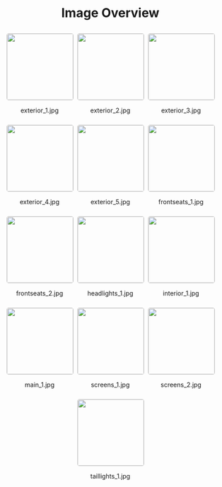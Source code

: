 <style>
    .image-gallery {
        display: flex;
        flex-wrap: wrap;
        gap: 10px;
        justify-content: center;
        padding: 10px;
    }
    .image-gallery img {
        width: 150px;
        height: auto;
        border: 1px solid #ddd;
        border-radius: 5px;
    }
    .image-gallery div {
        flex: 1 1 calc(33.333% - 20px); /* Three images per row on large screens */
        max-width: 150px;
        text-align: center;
    }
    @media (max-width: 768px) {
        .image-gallery div {
            flex: 1 1 calc(50% - 20px); /* Two images per row on medium screens */
        }
    }
    @media (max-width: 480px) {
        .image-gallery div {
            flex: 1 1 100%; /* One image per row on small screens */
        }
    }
</style>
<h1 style ="text-align: center;"> Image Overview </h1> <div class="image-gallery">
<div>
<img src="https://media.evkx.net/multimedia/models/nio/es8/es8/exterior_1_st.jpg">
<p>exterior_1.jpg</p>
</div>
<div>
<img src="https://media.evkx.net/multimedia/models/nio/es8/es8/exterior_2_st.jpg">
<p>exterior_2.jpg</p>
</div>
<div>
<img src="https://media.evkx.net/multimedia/models/nio/es8/es8/exterior_3_st.jpg">
<p>exterior_3.jpg</p>
</div>
<div>
<img src="https://media.evkx.net/multimedia/models/nio/es8/es8/exterior_4_st.jpg">
<p>exterior_4.jpg</p>
</div>
<div>
<img src="https://media.evkx.net/multimedia/models/nio/es8/es8/exterior_5_st.jpg">
<p>exterior_5.jpg</p>
</div>
<div>
<img src="https://media.evkx.net/multimedia/models/nio/es8/es8/frontseats_1_st.jpg">
<p>frontseats_1.jpg</p>
</div>
<div>
<img src="https://media.evkx.net/multimedia/models/nio/es8/es8/frontseats_2_st.jpg">
<p>frontseats_2.jpg</p>
</div>
<div>
<img src="https://media.evkx.net/multimedia/models/nio/es8/es8/headlights_1_st.jpg">
<p>headlights_1.jpg</p>
</div>
<div>
<img src="https://media.evkx.net/multimedia/models/nio/es8/es8/interior_1_st.jpg">
<p>interior_1.jpg</p>
</div>
<div>
<img src="https://media.evkx.net/multimedia/models/nio/es8/es8/main_1_st.jpg">
<p>main_1.jpg</p>
</div>
<div>
<img src="https://media.evkx.net/multimedia/models/nio/es8/es8/screens_1_st.jpg">
<p>screens_1.jpg</p>
</div>
<div>
<img src="https://media.evkx.net/multimedia/models/nio/es8/es8/screens_2_st.jpg">
<p>screens_2.jpg</p>
</div>
<div>
<img src="https://media.evkx.net/multimedia/models/nio/es8/es8/taillights_1_st.jpg">
<p>taillights_1.jpg</p>
</div>
</div>

